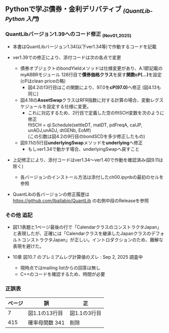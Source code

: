 ## Pythonで学ぶ債券・金利デリバティブ <sub>*(QuantLib-Python 入門)*</sub>

### QuantLibバージョン1.39へのコード修正 <sub>(Nov01,2025)</sub>

- 本書はQuantLibバージョン1.34(以下ver1.34等)で作動するコードを記載
- ver1.39での修正により、添付コードは次の各点で変更

  - 債券オブジェクトのbondYieldメソッドは仕様変更があり、A.1節記載のmyABBRモジュール 126行目で**債券価格クラス**を戻す<b>関数cP(...)</b>を設定(cPはclean priceの略)
    - 図4.2の13行目はこの関数により、97.0を<b>cP(97.0)</b>へ修正 (図4.13も同じ)
  - 図4.18の**AssetSwap**クラスはRFR指数に対する計算の場合、変動レグスケジュールを設定する仕様に変更。
    - これに対応するため、2行目で定義した空のfltSCH変数を次のように修正  
      fltSCH = ql.Schedule(settleDT, matDT, pdFreqA, calJP, unADJ,unADJ, dtGENb, EoMf)  
      (この引数は図4.2の9行目のbondSCDを多少修正したもの)
  - 図9.11の5行目**underlyingSwap**メソッドを**underlying**へ修正
    - もしver1.34で動かす場合、underlyingSwapへ戻すこと
- 上記修正により、添付コードはver1.34～ver1.40で作動を確認済み(図9.11は除く)
  - 各バージョンのインストール方法は添付したch00.ipynbの最初のセルを参照
- QuantLibの各バージョンの修正履歴は https://github.com/lballabio/QuantLib の右側中段のReleaseを参照


### その他 追記

- 図1.1表題と1ページ最後の行で「CalendarクラスのコンストラクタJapan」と表現したが、正確には「Calendarクラスを継承したJapanクラスのデフォルトコンストラクタJapan」が正しい。イントロダクションのため、難解な表現を避けた。

- 10章 図10.7 のプレミアムレグ計算値のズレ  : Sep 2, 2025 調査中
  - 現時点ではmailing listからの回答は無し
  - C++のコードを確認するため、時間が必要

### 正誤表  


| ページ | 誤 | 正 |
|--------|----|----|
| 7 | 図1.1の13行目 | 図1.1の3行目 |
| 415 | 確率母関数 341 | 削除 |

